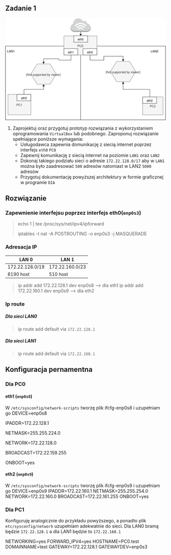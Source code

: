 Zadanie 1
---------

![zadanie 1](zadanie-1.svg)

1. Zaprojektuj oraz przygotuj prototyp rozwiązania z wykorzystaniem oprogramowania ``VirtualBox`` lub podobnego. 
Zaproponuj rozwiązanie spełniające poniższe wymagania:
   * Usługodawca zapewnia domunikację z siecią internet poprzez interfejs ``eth0`` ``PC0``
   * Zapewnij komunikację z siecią internet na poziomie ``LAN1`` oraz ``LAN2``
   * Dokonaj takiego podziału sieci o adresie ``172.22.128.0/17`` aby w ``LAN1`` można było zaadresować ``500`` adresów natomiast w LAN2 ``5000`` adresów    
   * Przygotuj dokumentację powyższej architektury w formie graficznej w programie ``DIA``


Rozwiązanie  
-----------

### Zapewnienie interfejsu poprzez interfejs eth0(``enp0s3``)


> echo 1 | tee /proc/sys/net/ipv4/ipforward
>
>iptables -t nat -A POSTROUTING -o enp0s3 -j MASQUERADE


### Adresacja IP

|     LAN 0      |      LAN 1     |
|----------------|----------------|          
|172.22.128.0/19 |172.22.160.0/23 |
|    8190 host   |     510 host   |


>ip addr add 172.22.128.1 dev enp0s8 --> dla eth1
>ip addr add 172.22.160.1 dev enp0s9 --> dla eth2

### Ip route

##### Dla sieci LAN0
>ip route add default via ``172.22.128.1``

##### Dla sieci LAN1
>ip route add default via ``172.22.160.1``


Konfiguracja pernamentna
------------------------

### Dla PC0

#### eth1 (``enp0s8``)
W ``/etc/sysconfig/network-scripts`` tworzę plik ifcfg-enp0s8 i uzupełniam go
  DEVICE=enp0s8
  
  IPADDR=172.22.128.1
  
  NETMASK=255.255.224.0
  
  NETWORK=172.22.128.0
  
  BROADCAST=172.22.159.255
  
  ONBOOT=yes
 
#### eth2 (``enp0s9``)
W ``/etc/sysconfig/network-scripts`` tworzę plik ifcfg-enp0s9 i uzupełniam go
  DEVICE=enp0s9
  IPADDR=172.22.160.1
  NETMASK=255.255.254.0
  NETWORK=172.22.160.0
  BROADCAST=172.22.161.255
  ONBOOT=yes
  
### Dla PC1 
Konfiguruję analogicznie do przykładu powyższego, a ponadto plik ``etc/sysconfig/network`` uzupełniam adekwatnie do sieci. Dla LAN0 bramą będzie ``172.22.128.1`` a dla LAN1 będzie to ``172.22.160.1``

  NETWORKING=yes
  FORWARD_IPV4=yes
  HOSTNAME=PC0.test
  DOMAINNAME=test
  GATEWAY=172.22.128.1
  GATEWAYDEV=enp0s3
